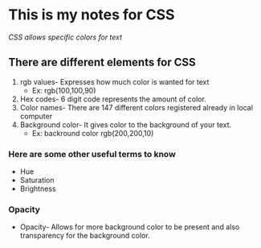 # This is my notes for CSS

*CSS allows specific colors for text*

## There are different elements for CSS

1. rgb values- Expresses how much color is wanted for text 
   - Ex: rgb(100,100,90)
2. Hex codes- 6 digit code represents the amount of color. 
3. Color names- There are 147 different colors registered already in local computer 
4. Background color- It gives color to the background of your text. 
    - Ex: backround color rgb(200,200,10)

### Here are some other useful terms to know 

- Hue 
- Saturation 
- Brightness 

### Opacity 

- Opacity- Allows for more background color to be present and also transparency for the background color. 